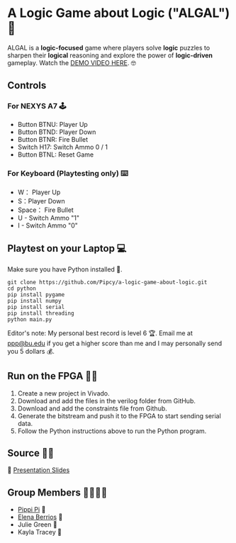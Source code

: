 # A Logic Game about Logic ("ALGAL") 👾
ALGAL is a **logic-focused** game where players solve **logic** puzzles to sharpen their **logical** reasoning and explore the power of **logic-driven** gameplay.
Watch the [DEMO VIDEO HERE](https://www.youtube.com/watch?v=_8Lh1Su_pLo).
🤓 
## Controls 
### For NEXYS A7 🕹️
- Button BTNU: Player Up
- Button BTND: Player Down
- Button BTNR: Fire Bullet
- Switch H17: Switch Ammo 0 / 1
- Button BTNL: Reset Game
### For Keyboard (Playtesting only) ⌨️
- W： Player Up
- S：Player Down
- Space： Fire Bullet
- U - Switch Ammo "1"
- I - Switch Ammo "0"


## Playtest on your Laptop 💻
Make sure you have Python installed 🐍.
```
git clone https://github.com/Pipcy/a-logic-game-about-logic.git
cd python
pip install pygame
pip install numpy
pip install serial
pip install threading
python main.py
```
Editor's note: My personal best record is level 6 🏆. Email me at ppp@bu.edu if you get a higher score than me and I may personally send you 5 dollars 💰.

## Run on the FPGA 🏃‍♀️
1. Create a new project in Vivado.
2. Download and add the files in the verilog folder from GitHub.
3. Download and add the constraints file from Github.
4. Generate the bitstream and push it to the FPGA to start sending serial data.
5. Follow the Python instructions above to run the Python program.

## Source 👩‍🏫
🔗 [Presentation Slides](https://docs.google.com/presentation/d/1rNwIijCkfnFcIcx30BswdSxuwaVUb0PAgqpbr5YiXKE/edit?usp=sharing) 

## Group Members 👩‍👩‍👧‍👧
- [Pippi Pi](mailto:ppp@bu.edu) 🤡
- [Elena Berrios](mailto:eberrios@bu.edu) 🤠
- Julie Green 🦈
- Kayla Tracey 🐬
